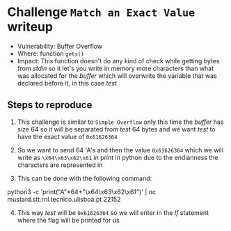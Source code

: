 # Challenge `Match an Exact Value` writeup

- Vulnerability: Buffer Overflow
- Where: function `gets()`
- Impact: This function doesn't do any kind of check while getting bytes from *stdin* so it let's you write in memory more characters than what was allocated for the *buffer* which will overwrite the variable that was declared before it, in this case *test*

## Steps to reproduce

1. This challenge is similar to `Simple Overflow` only this time the *buffer* has size 64 so it will be separated from *test* 64 bytes and we want *test* to have the exact value of `0x61626364`

2. So we want to send 64 'A's and then the value `0x61626364` which we will write as `\x64\x63\x62\x61` in print in python due to the endianness the characters are represented in

3. This can be done with the following command:

python3 -c 'print("A"*64+"\x64\x63\x62\x61")' | nc mustard.stt.rnl.tecnico.ulisboa.pt 22152

4. This way *test* will be `0x61626364` so we will enter in the *If* statement where the flag will be printed for us

